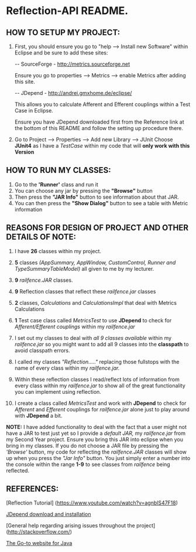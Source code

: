 # Reflection-API README.

## HOW TO SETUP MY PROJECT:
1. First, you should ensure you go to "help --> Install new Software" within Eclipse and be sure to add these sites:

	-- SourceForge - http://metrics.sourceforge.net
	
	Ensure you go to properties --> Metrics --> enable Metrics after adding this site.
    
	-- JDepend - http://andrei.gmxhome.de/eclipse/
	
	This allows you to calculate Afferent and Efferent couplings within a Test Case in Eclipse.
	
	Ensure you have JDepend downloaded first from the Reference link at the bottom of this README and follow the setting up procedure there.
  
2. Go to Project --> Properties --> Add new Library --> JUnit
	Choose **JUnit4** as I have a *TestCase* within my code that will **only work with this Version**

## HOW TO RUN MY CLASSES:
1. Go to the **'Runner'** class and run it
2. You can choose any jar by pressing the **"Browse"** button
3. Then press the **"JAR Info"** button to see information about that JAR.
4. You can then press the **"Show Dialog"** button to see a table with Metric information

## REASONS FOR DESIGN OF PROJECT AND OTHER DETAILS OF NOTE:

1. I have **26** classes within my project.
2. **5** classes *(AppSummary, AppWindow, CustomControl, Runner and TypeSummaryTableModel)* all given to me by my lecturer.
3. **9** *railfence.JAR* classes.
4. **9** Reflection classes that reflect these *railfence.jar* classes
5. **2** classes, *Calculations* and *CalculationsImpl* that deal with Metrics Calculations
6. **1** Test case class called *MetricsTest* to use **JDepend** to check for *Afferent/Efferent couplings* within my *railfence.jar*

1. I set out my classes to deal with *all 9 classes available* within my *railfence.jar* so you might want to add all 9 classes into the **classpath** to avoid classpath errors.
2. I called my classes *"Reflection....."* replacing those fullstops with the name of every class within my *railfence.jar.*
3. Within these reflection classes I read/reflect lots of information from every class within my *railfence.jar* to show all of the great functionality you can implement using reflection.
4. I create a class called *MetricsTest* and work with **JDepend** to check for *Afferent* and *Efferent* couplings for *railfence.jar* alone just to play around with **JDepend** a bit.


**NOTE:** I have added functionality to deal with the fact that a user might not have a JAR to test just yet so I provide a *default JAR,* my *railfence.jar* from my Second Year project. Ensure you bring this JAR into eclipse when you bring in my classes. If you do not choose a JAR file by pressing the *'Browse'* button, my code for reflecting the *railfence.JAR* classes will show up when you press the *"Jar Info"* button. You just simply enter a number into the console within the range **1-9** to see classes from *railfence* being reflected.


## REFERENCES:
[Reflection Tutorial] (https://www.youtube.com/watch?v=agnblS47F18)

[JDepend download and installation](http://clarkware.com/software/JDepend.html)

[General help regarding arising issues throughout the project] (http://stackoverflow.com/)

[The Go-to website for Java](https://docs.oracle.com/javase/tutorial/java/javaOO/arguments.html)
